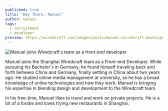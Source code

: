 ```yaml
---
published: true
title: "Hey There, Manuel"
author: manuel
tags:
  - recruitment
  - developer
preview: https://wiredcraft.com/images/posts/manuel-wiredcraft-developer.jpg
---
```


![Manuel joins Wiredcraft's team as a front-end developer](https://wiredcraft.com/images/posts/manuel-wiredcraft-developer.jpg)

Manuel joins the Shanghai Wiredcraft team as a Front-end Developer. While pursuing his Bachelor's in Germany, he found himself traveling back and forth between China and Germany, finally settling in China about two years ago. He studied online media management at university, so he has a broad knowledge of online technologies and how they work. Manuel is bringing his expertise in blending design and development to the Wiredcraft team. 

In his free-time, Manuel likes to travel and work on private projects. He is a bit of a foodie and loves trying new restaurants in Shanghai. 

<!-- more -->
